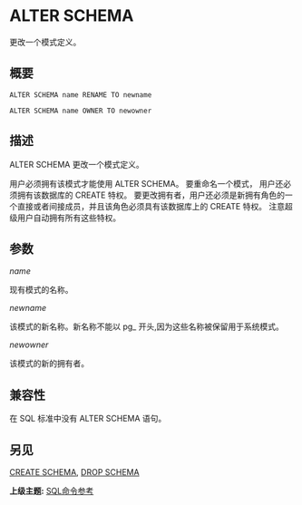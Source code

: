 # ALTER SCHEMA

更改一个模式定义。

## 概要

```
ALTER SCHEMA name RENAME TO newname

ALTER SCHEMA name OWNER TO newowner
```

## 描述

ALTER SCHEMA 更改一个模式定义。

用户必须拥有该模式才能使用 ALTER SCHEMA。 要重命名一个模式， 用户还必须拥有该数据库的 CREATE 特权。 要更改拥有者，用户还必须是新拥有角色的一个直接或者间接成员，并且该角色必须具有该数据库上的 CREATE 特权。 注意超级用户自动拥有所有这些特权。

## 参数

_name_

现有模式的名称。

_newname_

该模式的新名称。新名称不能以 pg\_ 开头,因为这些名称被保留用于系统模式。

_newowner_

该模式的新的拥有者。

## 兼容性

在 SQL 标准中没有 ALTER SCHEMA 语句。

## 另见

[CREATE SCHEMA](./create-schema.md), [DROP SCHEMA](./drop-schema.md)

**上级主题:** [SQL命令参考](./README.md)


